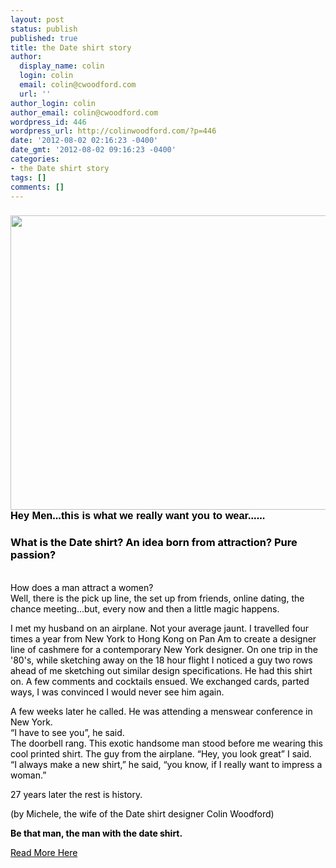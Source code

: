 ```yaml
---
layout: post
status: publish
published: true
title: the Date shirt story
author:
  display_name: colin
  login: colin
  email: colin@cwoodford.com
  url: ''
author_login: colin
author_email: colin@cwoodford.com
wordpress_id: 446
wordpress_url: http://colinwoodford.com/?p=446
date: '2012-08-02 02:16:23 -0400'
date_gmt: '2012-08-02 09:16:23 -0400'
categories:
- the Date shirt story
tags: []
comments: []
---
```

<h3><a href="http://colinwoodforddesign.com/wp-content/uploads/2011/08/dateshirt.jpg"><img class="size-large wp-image-14 aligncenter" title="dateshirt" src="http://colinwoodforddesign.com/wp-content/uploads/2011/08/dateshirt-1024x826.jpg" alt="" width="584" height="471" /></a><span style="font-family: tahoma,arial,helvetica,sans-serif; color: #000000;"><strong>Hey Men...this is what we really want you to wear......</strong></span></h3></p>
<h3><span style="color: #000000;">What is the Date shirt? An idea born from attraction? Pure passion?</span></h3><br />
<span style="color: #000000;">How does a man attract a women?</span><br />
<span style="color: #000000;"> Well, there is the pick up line, the set up from friends, online dating, the chance meeting...but, every now and then a little magic happens.</span></p>
<p><span style="color: #000000;">I met my husband on an airplane. Not your average jaunt. I travelled four times a year from New York to Hong Kong on Pan Am to create a designer line of cashmere for a contemporary New York designer. On one trip in the '80's, while sketching away on the 18 hour flight I noticed a guy two rows ahead of me sketching out similar design specifications. He had this shirt on. A few comments and cocktails ensued. We exchanged cards, parted ways, I was convinced I would never see him again.</span></p>
<p><span style="color: #000000;">A few weeks later he called. He was attending a menswear conference in New York.</span><br />
<span style="color: #000000;"> &ldquo;I have to see you&rdquo;, he said.</span><br />
<span style="color: #000000;"> The doorbell rang. This exotic handsome man stood before me wearing this cool printed shirt. The guy from the airplane. &ldquo;Hey, you look great&rdquo; I said.</span><br />
<span style="color: #000000;"> &ldquo;I always make a new shirt,&rdquo; he said, &ldquo;you know, if I really want to impress a woman.&rdquo;</span></p>
<p><span style="color: #000000;">27 years later the rest is history.</span></p>
<p><span style="color: #000000;">(by Michele, the wife of the Date shirt designer Colin Woodford)</span></p>
<p><span style="color: #000000;"><strong>Be that man, the man with the date shirt.</strong></span></p>
<p><span style="color: #000000;"><a href="http://thedateshirt.com/" target="_blank"><span style="color: #000000;">Read More Here</span></a></span></p>
